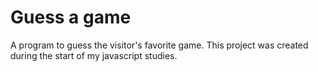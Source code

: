 # Guess a game
A program to guess the visitor's favorite game. This project was created during the start of my javascript studies.
